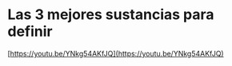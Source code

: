 # Las 3 mejores sustancias para definir

[https://youtu.be/YNkg54AKfJQ](https://youtu.be/YNkg54AKfJQ)